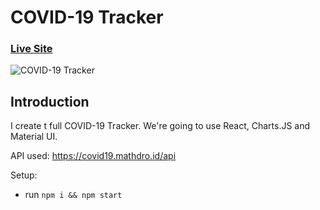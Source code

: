 # COVID-19 Tracker

### [Live Site](https://61d9879789e2055093f9620a--flamboyant-dijkstra-e75763.netlify.app/)

![COVID-19 Tracker]()

## Introduction
 I create t full COVID-19 Tracker. We're going to use React, Charts.JS and Material UI.


API used: https://covid19.mathdro.id/api

Setup:
- run ```npm i && npm start```
